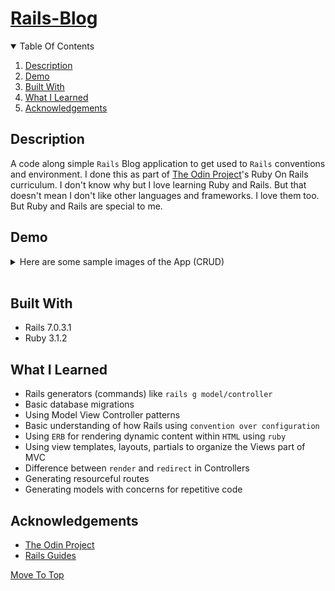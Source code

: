 # [Rails-Blog](https://guides.rubyonrails.org/getting_started.html)

<details open="open">
  <summary>Table Of Contents</summary>
  <ol>
    <li>
      <a href="#description">Description</a>
    </li>
    <li>
      <a href="#demo">Demo</a>
    </li>
    <li>
      <a href="#built-with">Built With</a>
    </li>
     <li>
      <a href="#what-i-learned">What I Learned</a>
    </li>
     <li>
      <a href="#acknowledgements">Acknowledgements</a>
    </li>
  </ol>
</details>

## Description
A code along simple `Rails` Blog application to get used to `Rails` conventions and environment. I done this as part of [The Odin Project](https://theodinproject.com)'s Ruby On Rails curriculum. I don't know why but I love learning Ruby and Rails. But that doesn't mean I don't like other languages and frameworks. I love them too. But Ruby and Rails are special to me.

## Demo
<details>
  <summary>Here are some sample images of the App (CRUD)</summary>
  <img src="images/0.png">
  <img src="images/1.png">
  <img src="images/2.png">
  <img src="images/3.png">
  <img src="images/4.png">
  <img src="images/5.png">
  <img src="images/6.png">
</details>
</br>
  
## Built With
* Rails 7.0.3.1
* Ruby 3.1.2

## What I Learned
* Rails generators (commands) like `rails g model/controller` 
* Basic database migrations
* Using Model View Controller patterns
* Basic understanding of how Rails using `convention over configuration`
* Using `ERB` for rendering dynamic content within `HTML` using `ruby`
* Using view templates, layouts, partials to organize the Views part of MVC
* Difference between `render` and `redirect` in Controllers
* Generating resourceful routes
* Generating models with concerns for repetitive code 
  
## Acknowledgements
* [The Odin Project](https://theodinproject.com)
* [Rails Guides](https://guides.rubyonrails.org)

[Move To Top](#rails-blog)
